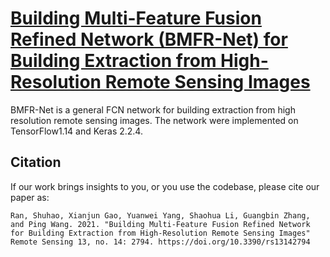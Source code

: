 # [Building Multi-Feature Fusion Refined Network (BMFR-Net) for Building Extraction from High-Resolution Remote Sensing Images](https://www.mdpi.com/2072-4292/13/14/2794?type=check_update&version=1)
BMFR-Net is a general FCN network for building extraction from high resolution remote sensing images. The network were implemented on TensorFlow1.14 and Keras 2.2.4. 


## Citation
If our work brings insights to you, or you use the codebase, please cite our paper as:
```
Ran, Shuhao, Xianjun Gao, Yuanwei Yang, Shaohua Li, Guangbin Zhang, and Ping Wang. 2021. "Building Multi-Feature Fusion Refined Network for Building Extraction from High-Resolution Remote Sensing Images" Remote Sensing 13, no. 14: 2794. https://doi.org/10.3390/rs13142794
